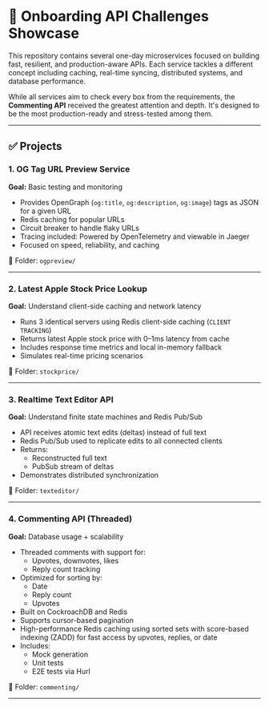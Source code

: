 # 🧪 Onboarding API Challenges Showcase

This repository contains several one-day microservices focused on building fast, resilient, and production-aware APIs.
Each service tackles a different concept including caching, real-time syncing, distributed systems, and database performance.

While all services aim to check every box from the requirements, the **Commenting API** received the greatest attention and depth.
It's designed to be the most production-ready and stress-tested among them.

---

## ✅ Projects

### 1. **OG Tag URL Preview Service**

**Goal:** Basic testing and monitoring

- Provides OpenGraph (`og:title`, `og:description`, `og:image`) tags as JSON for a given URL
- Redis caching for popular URLs
- Circuit breaker to handle flaky URLs
- Tracing included: Powered by OpenTelemetry and viewable in Jaeger
- Focused on speed, reliability, and caching

📁 Folder: `ogpreview/`

---

### 2. **Latest Apple Stock Price Lookup**

**Goal:** Understand client-side caching and network latency

- Runs 3 identical servers using Redis client-side caching (`CLIENT TRACKING`)
- Returns latest Apple stock price with 0–1ms latency from cache
- Includes response time metrics and local in-memory fallback
- Simulates real-time pricing scenarios

📁 Folder: `stockprice/`

---

### 3. **Realtime Text Editor API**

**Goal:** Understand finite state machines and Redis Pub/Sub

- API receives atomic text edits (deltas) instead of full text
- Redis Pub/Sub used to replicate edits to all connected clients
- Returns:
  - Reconstructed full text
  - PubSub stream of deltas
- Demonstrates distributed synchronization

📁 Folder: `texteditor/`

---

### 4. **Commenting API (Threaded)**

**Goal:** Database usage + scalability

- Threaded comments with support for:
  - Upvotes, downvotes, likes
  - Reply count tracking
- Optimized for sorting by:
  - Date
  - Reply count
  - Upvotes
- Built on CockroachDB and Redis
- Supports cursor-based pagination
- High-performance Redis caching using sorted sets with score-based indexing (ZADD) for fast access by upvotes, replies, or date
- Includes:
  - Mock generation
  - Unit tests
  - E2E tests via Hurl

📁 Folder: `commenting/`

---
